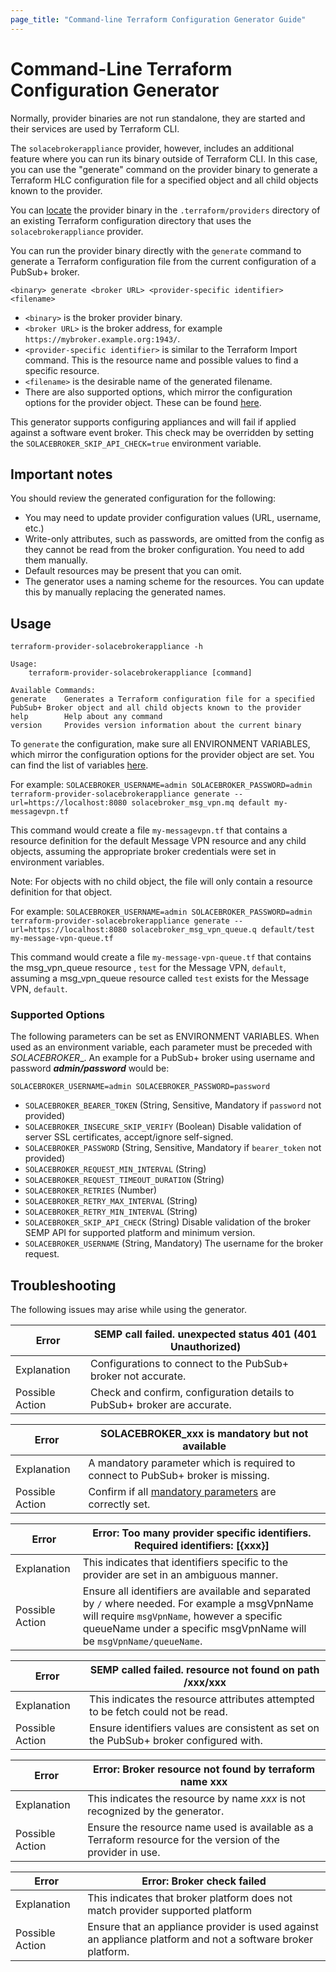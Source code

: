 ```yaml
---
page_title: "Command-line Terraform Configuration Generator Guide"
---
```


# Command-Line Terraform Configuration Generator

Normally, provider binaries are not run standalone, they are started and their services are used by Terraform CLI.

The `solacebrokerappliance` provider, however, includes an additional feature where you can run its binary outside of Terraform CLI. In this case, you can use the "generate" command on the provider binary to generate a Terraform HLC configuration file for a specified object and all child objects known to the provider.

You can [locate](https://terra-farm.github.io/main/installation.html) the provider binary in the `.terraform/providers` directory of an existing Terraform configuration directory that uses the `solacebrokerappliance` provider.

You can run the provider binary directly with the `generate` command to generate a Terraform configuration file from the current configuration of a PubSub+ broker.

`<binary> generate <broker URL> <provider-specific identifier> <filename>`

- `<binary>` is the broker provider binary.
- `<broker URL>` is the broker address, for example `https://mybroker.example.org:1943/`.
- `<provider-specific identifier>` is similar to the Terraform Import command. This is the resource name and possible values to find a specific resource.
- `<filename>` is the desirable name of the generated filename.
- There are also supported options, which mirror the configuration options for the provider object. These can be found [here](#supported-options).

This generator supports configuring appliances and will fail if applied against a software event broker. This check may be overridden by setting the `SOLACEBROKER_SKIP_API_CHECK=true` environment variable.

## Important notes

You should review the generated configuration for the following:

* You may need to update provider configuration values (URL, username, etc.)
* Write-only attributes, such as passwords, are omitted from the config as they cannot be read from the broker configuration. You need to add them manually.
* Default resources may be present that you can omit.
* The generator uses a naming scheme for the resources. You can update this by manually replacing the generated names.

## Usage

```shell
terraform-provider-solacebrokerappliance -h

Usage:
    terraform-provider-solacebrokerappliance [command]

Available Commands:
generate    Generates a Terraform configuration file for a specified PubSub+ Broker object and all child objects known to the provider
help        Help about any command
version     Provides version information about the current binary
```

To `generate` the configuration, make sure all ENVIRONMENT VARIABLES, which mirror the configuration options for the
provider object are set. You can find the list of variables [here](#supported-options).

For example:
`SOLACEBROKER_USERNAME=admin SOLACEBROKER_PASSWORD=admin terraform-provider-solacebrokerappliance generate --url=https://localhost:8080 solacebroker_msg_vpn.mq default my-messagevpn.tf`

This command would create a file `my-messagevpn.tf` that contains a resource definition for the default Message VPN resource and
any child objects, assuming the appropriate broker credentials were set in environment variables.

Note: For objects with no child object, the file will only contain a resource definition for that object.

For example:
`SOLACEBROKER_USERNAME=admin SOLACEBROKER_PASSWORD=admin terraform-provider-solacebrokerappliance generate --url=https://localhost:8080 solacebroker_msg_vpn_queue.q default/test my-message-vpn-queue.tf`

This command would create a file `my-message-vpn-queue.tf` that contains the msg_vpn_queue resource , `test`  for the
Message VPN, `default`, assuming a msg_vpn_queue resource called `test` exists for the Message VPN, `default`.

### Supported Options

The following parameters can be set as ENVIRONMENT VARIABLES. When used as an environment variable,
each parameter must be preceded with _SOLACEBROKER__. An example for a PubSub+ broker using username and password
_**admin/password**_
would be:

`SOLACEBROKER_USERNAME=admin SOLACEBROKER_PASSWORD=password`

- `SOLACEBROKER_BEARER_TOKEN` (String, Sensitive, Mandatory if `password` not provided)
- `SOLACEBROKER_INSECURE_SKIP_VERIFY` (Boolean) Disable validation of server SSL certificates, accept/ignore self-signed.
- `SOLACEBROKER_PASSWORD` (String, Sensitive, Mandatory if `bearer_token` not provided)
- `SOLACEBROKER_REQUEST_MIN_INTERVAL` (String)
- `SOLACEBROKER_REQUEST_TIMEOUT_DURATION` (String)
- `SOLACEBROKER_RETRIES` (Number)
- `SOLACEBROKER_RETRY_MAX_INTERVAL` (String)
- `SOLACEBROKER_RETRY_MIN_INTERVAL` (String)
- `SOLACEBROKER_SKIP_API_CHECK` (String) Disable validation of the broker SEMP API for supported platform and minimum version.
- `SOLACEBROKER_USERNAME` (String, Mandatory) The username for the broker request.

## Troubleshooting

The following issues may arise while using the generator.

| Error           | SEMP call failed. unexpected status 401 (401 Unauthorized)                 |
|-----------------|----------------------------------------------------------------------------|
| Explanation     | Configurations to connect to the PubSub+ broker not accurate.              |
| Possible Action | Check and confirm, configuration details to PubSub+ broker are accurate.   |

| Error           | SOLACEBROKER_xxx is mandatory but not available                                    |
|-----------------|------------------------------------------------------------------------------------|
| Explanation     | A mandatory parameter which is required to connect to PubSub+ broker is missing.   |
| Possible Action | Confirm if all [mandatory parameters](#supported-options) are correctly set.       |

| Error           | Error: Too many provider specific identifiers. Required identifiers: [{xxx}] |
|-----------------|------------------------------------------------------------------------------|
| Explanation     | This indicates that identifiers specific to the provider are set in an ambiguous manner. |
| Possible Action | Ensure all identifiers are available and separated by `/` where needed. For example a msgVpnName will require `msgVpnName`, however a specific queueName under a specific msgVpnName will be `msgVpnName/queueName`. |

| Error           | SEMP called failed. resource not found on path /xxx/xxx                                  |
|-----------------|------------------------------------------------------------------------------------------|
| Explanation     | This indicates the resource attributes attempted to be fetch could not be read.          |
| Possible Action | Ensure identifiers values are consistent as set on the PubSub+ broker configured with.   |

| Error           | Error: Broker resource not found by terraform name xxx                                                     |
|-----------------|------------------------------------------------------------------------------------------------------------|
| Explanation     | This indicates the resource by name _xxx_ is not recognized by the generator.                              |
| Possible Action | Ensure the resource name used is available as a Terraform resource for the version of the provider in use. |

| Error           | Error: Broker check failed                                                                                  |
|-----------------|-------------------------------------------------------------------------------------------------------------|
| Explanation     | This indicates that broker platform does not match provider supported platform                              |
| Possible Action | Ensure that an appliance provider is used against an appliance platform and not a software broker platform. |

